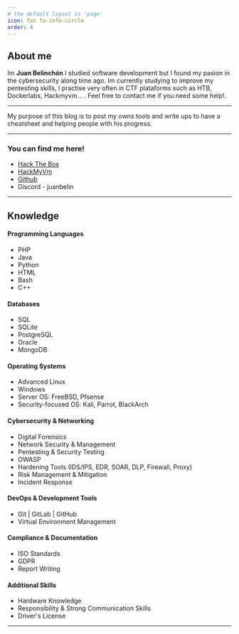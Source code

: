```yaml
---
# the default layout is 'page'
icon: fas fa-info-circle
order: 4
---
```



## About me 
Im **Juan Belinchón** I studied software development but I found my pasion in the cybersecurity along time ago. Im currently studying to improve my pentesting skills, I practise very often in CTF plataforms such as HTB, Dockerlabs, Hackmyvm... . Feel free to contact me if you need some help!.

- - -
My purpose of this blog is to post my owns tools and write ups to have a cheatsheet and helping people with his progress.
- - -

### You can find me here!
- [Hack The Box](https://app.hackthebox.com/profile/1728358)
- [HackMyVm](https://hackmyvm.eu/public/?u=belin)
- [Github](https://github.com/juanbelin)
- Discord - juanbelin

- - -
## Knowledge  

#### Programming Languages  
- PHP  
- Java  
- Python  
- HTML  
- Bash  
- C++  

#### Databases  
- SQL  
- SQLite  
- PostgreSQL  
- Oracle  
- MongoDB  

#### Operating Systems  
- Advanced Linux  
- Windows  
- Server OS: FreeBSD, Pfsense  
- Security-focused OS: Kali, Parrot, BlackArch  

#### Cybersecurity & Networking  
- Digital Forensics  
- Network Security & Management  
- Pentesting & Security Testing  
- OWASP  
- Hardening Tools (IDS/IPS, EDR, SOAR, DLP, Firewall, Proxy)  
- Risk Management & Mitigation  
- Incident Response  

#### DevOps & Development Tools  
- Git | GitLab | GitHub  
- Virtual Environment Management  

#### Compliance & Documentation  
- ISO Standards  
- GDPR  
- Report Writing  

#### Additional Skills  
- Hardware Knowledge  
- Responsibility & Strong Communication Skills  
- Driver's License  
- - -
